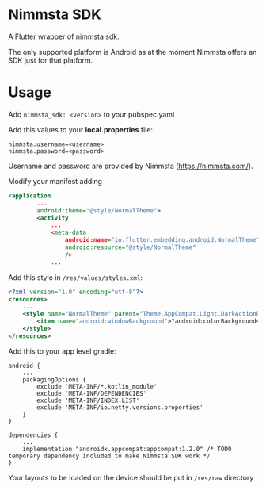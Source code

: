 # Nimmsta SDK

A Flutter wrapper of nimmsta sdk.

The only supported platform is Android as at the moment Nimmsta offers an SDK just for that platform.

# Usage
Add `nimmsta_sdk: <version>` to your pubspec.yaml

Add this values to your **local.properties** file:
```
nimmsta.username=<username>
nimmsta.password=<password>
```

Username and password are provided by Nimmsta (https://nimmsta.com/).

Modify your manifest adding
``` xml
<application
        ...
        android:theme="@style/NormalTheme">
        <activity
            ...
            <meta-data
                android:name="io.flutter.embedding.android.NormalTheme"
                android:resource="@style/NormalTheme"
                />
            ...
```

Add this style in `/res/values/styles.xml`:
``` xml
<?xml version="1.0" encoding="utf-8"?>
<resources>
    ...
    <style name="NormalTheme" parent="Theme.AppCompat.Light.DarkActionBar">
        <item name="android:windowBackground">?android:colorBackground</item>
    </style>
</resources>
```

Add this to your app level gradle:
``` 
android {
    ...
    packagingOptions {
        exclude 'META-INF/*.kotlin_module'
        exclude 'META-INF/DEPENDENCIES'
        exclude 'META-INF/INDEX.LIST'
        exclude 'META-INF/io.netty.versions.properties'
    }
}

dependencies {
    ...
    implementation "androidx.appcompat:appcompat:1.2.0" /* TODO temporary dependency included to make Nimmsta SDK work */
}
```

Your layouts to be loaded on the device should be put in `/res/raw` directory
